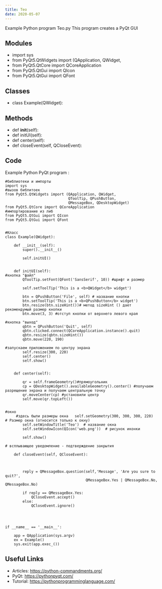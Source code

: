 ```yaml
---
title: Teo
date: 2020-05-07
---
```

Example Python program Teo.py
This program creates a PyQt GUI

## Modules

* import sys
* from PyQt5.QtWidgets import (QApplication, QWidget,
* from PyQt5.QtCore import QCoreApplication
* from PyQt5.QtGui import QIcon
* from PyQt5.QtGui import QFont

## Classes

* class Example(QWidget):

## Methods

* def __init__(self):
* def initUI(self):
* def center(self):
* def closeEvent(self, QCloseEvent):

## Code

Example Python PyQt program :

    #библиотеки и импорты
    import sys
    #вызов библитоек
    from PyQt5.QtWidgets import (QApplication, QWidget,
                                 QToolTip, QPushButton,
                                 QMessageBox, QDesktopWidget)
    from PyQt5.QtCore import QCoreApplication
    #импортирование из либ
    from PyQt5.QtGui import QIcon
    from PyQt5.QtGui import QFont
    
    
    #Класс
    class Example(QWidget):
    
        def __init__(self):
            super().__init__()
    
            self.initUI()
    
    
        def initUI(self):
    #кнопка "файл"
            QToolTip.setFont(QFont('SansSerif', 10)) #шрифт и размер
    
            self.setToolTip('This is a <b>QWidget</b> widget')
    
            btn = QPushButton('File', self) # название кнопки
            btn.setToolTip('This is a <b>QPushButton</b> widget')
            btn.resize(btn.sizeHint())# метод sizeHint () дает рекомендумый размер кнопки
            btn.move(3, 3) #отступ кнопки от верхнего левого края
    
    #кнопка "выход"
            qbtn = QPushButton('Quit', self)
            qbtn.clicked.connect(QCoreApplication.instance().quit)
            qbtn.resize(qbtn.sizeHint())
            qbtn.move(220, 190)
    
    #запускаем приложением по центру экрана
            self.resize(300, 220)
            self.center()
            self.show()
    
    
        def center(self):
    
            qr = self.frameGeometry()#прямоугольник
            cp = QDesktopWidget().availableGeometry().center() #получаем разрещение экрана и получаем центральную точку
            qr.moveCenter(cp) #установили центр
            self.move(qr.topLeft())
    
    
    #окно
         #здесь были размеры окна   self.setGeometry(300, 300, 300, 220)  # Размер окна (относится только к окну)
            self.setWindowTitle('Teo')  # название окна
            self.setWindowIcon(QIcon('web.png'))  # рисунок иконки
    
            self.show()
    
    # всплывающее уведомление - подтверждение закрытия
    
        def closeEvent(self, QCloseEvent):
    
    
    
            reply = QMessageBox.question(self,'Message', 'Are you sure to quit?',
                                         QMessageBox.Yes | QMessageBox.No, QMessageBox.No)
    
            if reply == QMessageBox.Yes:
                QCloseEvent.accept()
            else:
                QCloseEvent.ignore()
    
    
    
    
    if __name__ == '__main__':
    
        app = QApplication(sys.argv)
        ex = Example()
        sys.exit(app.exec_())

## Useful Links

- Articles: https://python-commandments.org/
- PyQt: https://pythonpyqt.com/
- Tutorial: https://pythonprogramminglanguage.com/
